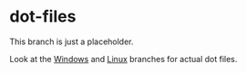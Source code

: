 # dot-files

This branch is just a placeholder.

Look at the [Windows](https://github.com/josh-perry/dot-files/tree/windows/) and [Linux](https://github.com/josh-perry/dot-files/tree/linux/) branches for actual dot files.
